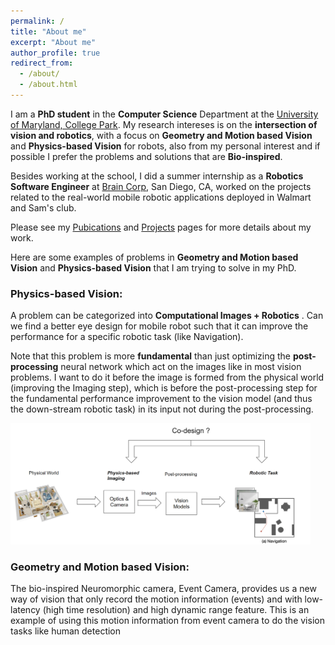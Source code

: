 ```yaml
---
permalink: /
title: "About me"
excerpt: "About me"
author_profile: true
redirect_from: 
  - /about/
  - /about.html
---
```


I am a **PhD student** in the **Computer Science** Department at the [University of Maryland, College Park](https://www.cs.umd.edu/). My research intereses is on the **intersection of vision and robotics**, with a focus on **Geometry and Motion based Vision** and **Physics-based Vision** for robots, also from my personal interest and if possible I prefer the problems and solutions that are **Bio-inspired**.  
 
 Besides working at the school, I did a summer internship as a **Robotics Software Engineer** at [Brain Corp](https://www.braincorp.com/), San Diego, CA, 
 worked on the projects related to the real-world mobile robotic applications deployed in Walmart and Sam's club. 
 
 Please see my [Pubications](https://codingrex.github.io/publications/) and [Projects](https://codingrex.github.io/projects/) pages for more details about my work. 


Here are some examples of problems in **Geometry and Motion based Vision** and **Physics-based Vision** that I am trying to solve in my PhD.

### Physics-based Vision:
A problem can be categorized into **Computational Images + Robotics** . Can we find a better eye design for mobile robot such that it can
improve the performance for a specific robotic task (like Navigation).

Note that this problem is more **fundamental** than just optimizing the **post-processing** neural network which act on the images like in most vision problems.
I want to do it before the image is formed from the physical world (improving the Imaging step), which is before the post-processing
 step for the fundamental performance improvement to the vision model (and thus the down-stream robotic task) in its input not during the post-processing.

<img src="../images/optics_nav_codesign.PNG" width="480"/>


### Geometry and Motion based Vision:
The bio-inspired Neuromorphic camera, Event Camera, provides us a new way of vision that only record the motion information (events) and with low-latency (high time resolution) and high dynamic range feature. 
This is an example of using this motion information from event camera to do the vision tasks like human detection  

